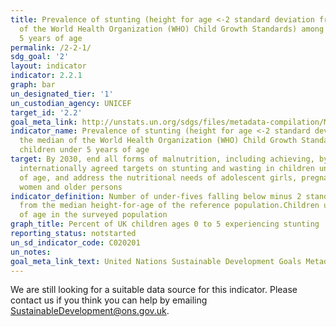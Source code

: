 ```yaml
---
title: Prevalence of stunting (height for age <-2 standard deviation from the median
  of the World Health Organization (WHO) Child Growth Standards) among children under
  5 years of age
permalink: /2-2-1/
sdg_goal: '2'
layout: indicator
indicator: 2.2.1
graph: bar
un_designated_tier: '1'
un_custodian_agency: UNICEF
target_id: '2.2'
goal_meta_link: http://unstats.un.org/sdgs/files/metadata-compilation/Metadata-Goal-2.pdf
indicator_name: Prevalence of stunting (height for age <-2 standard deviation from
  the median of the World Health Organization (WHO) Child Growth Standards) among
  children under 5 years of age
target: By 2030, end all forms of malnutrition, including achieving, by 2025, the
  internationally agreed targets on stunting and wasting in children under 5 years
  of age, and address the nutritional needs of adolescent girls, pregnant and lactating
  women and older persons
indicator_definition: Number of under-fives falling below minus 2 standard deviations
  from the median height-for-age of the reference population.Children under 5 years
  of age in the surveyed population
graph_title: Percent of UK children ages 0 to 5 experiencing stunting
reporting_status: notstarted
un_sd_indicator_code: C020201
un_notes:
goal_meta_link_text: United Nations Sustainable Development Goals Metadata (pdf 232kB)
---
```


We are still looking for a suitable data source for this indicator. Please contact us if you think you can help by emailing <a href="mailto:SustainableDevelopment@ons.gov.uk">SustainableDevelopment@ons.gov.uk</a>.


